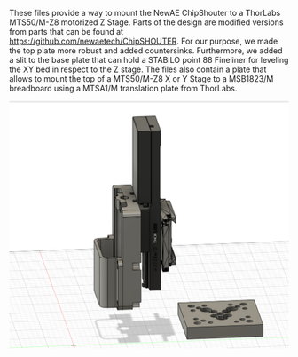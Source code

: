 These files provide a way to mount the NewAE ChipShouter to a ThorLabs MTS50/M-Z8 motorized Z Stage. Parts of the design are modified versions from parts that can be found at https://github.com/newaetech/ChipSHOUTER.
For our purpose, we made the top plate more robust and added countersinks. Furthermore, we added a slit to the base plate that can hold a STABILO point 88 Fineliner for leveling the XY bed in respect to the Z stage.
The files also contain a plate that allows to mount the top of a MTS50/M-Z8 X or Y Stage to a MSB1823/M breadboard using a MTSA1/M translation plate from ThorLabs.

![Screenshot](overview.png)
